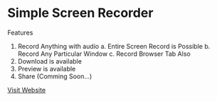 # Simple Screen Recorder

Features
  1. Record Anything with audio
    a. Entire Screen Record is Possible
    b. Record Any Particular Window
    c. Record Browser Tab Also
  2. Download is available
  3. Preview is available
  4. Share (Comming Soon...)


[Visit Website](https://bhupiiidx.github.io/record/index.html)
